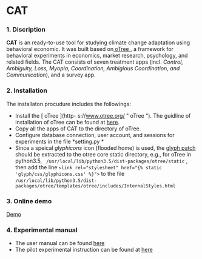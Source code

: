 # CAT 

### 1. Discription

**CAT** is an ready-to-use tool for studying climate change adaptation using behavioral economic. It was built based on[ oTree ](https://www.otree.org/ " oTree "), a framework for  behavioral experiments in economics, market research, psychology, and related fields. The CAT consists of seven treatment apps (incl. *Control, Ambiguity, Loss, Myopia, Coordination, Ambigious Coordination, and Communication*), and a survey app. 

### 2. Installation
The installaton procudure includes the followings:
- Install the [ oTree ](http- s://www.otree.org/ " oTree "). The guidline of installation of oTree can be found at [here](http://otree.readthedocs.io/en/latest/ "here"). 
- Copy all the apps of CAT to the directory of oTree. 
- Configure database connection, user account, and sessions for experiments in the file *setting.py *
- Since a speical *glyphicons* icon (flooded home) is used, the [glyph patch](https://github.com/xiufengliu/CAT/raw/master/glphy.tar.gz "glyph patch") should be extracted to the otree core static directory, e.g., for oTree in python3.5, 
` /usr/local/lib/python3.5/dist-packages/otree/static` , then add the line `<link rel="stylesheet" href="{% static 'glyph/css/glyphicons.css' %}">` to the file `/usr/local/lib/python3.5/dist-packages/otree/templates/otree/includes/InternalStyles.html`


### 3. Online demo
[Demo](http://35.232.120.103:8000/demo/ "Demo")

### 4. Experimental manual
- The user manual can be found [here](https://github.com/xiufengliu/CAT/blob/master/doc/Script.pdf "here")
- The pilot experimental instruction can be found at [here](https://github.com/xiufengliu/CAT/blob/master/doc/Instructions.pdf "here")



